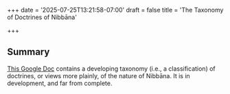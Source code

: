+++
date = '2025-07-25T13:21:58-07:00'
draft = false
title = 'The Taxonomy of Doctrines of Nibbāna'

+++

## Summary

<a href="https://docs.google.com/document/d/1gUI9xhwbJZdg9c7SeZr4M9vl8RuOo13vd5N9K2MWgps/edit?usp=sharing" target="_blank" rel="noopener noreferrer">This Google Doc</a> contains a developing taxonomy (i.e., a classification) of doctrines, or views more plainly, of the nature of Nibbāna. It is in development, and far from complete.